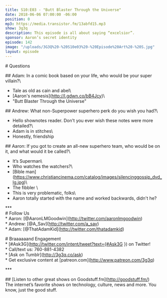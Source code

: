 ```yaml
---
title: S10:E03 - "Butt Blaster Through the Universe"
date: 2018-06-06 07:00:00 -06:00
position: 0
mp3: https://media.transistor.fm/13abfd15.mp3
show: 3g3q
description: This episode is all about saying “excelsior”.
sponsor: Aaron’s secret identity
episode: 142
image: "/uploads/3G3Q%20-%20S10e03%20-%20Episode%20Art%20-%20S.jpg"
layout: episode
---
```


\# Questions 

\## Adam: In a comic book based on your life, who would be your super villain?\
- Tale as old as cain and abel\
- \[Aaron's nemesis\](http://l.gdwn.co/bB4Jcy)\
- "Butt Blaster Through the Universe"

\## Andrew: What non-Superpower superhero perk do you wish you had?\
- Hello shownotes reader. Don't you ever wish these notes were more detailed?\
- Adam is in stitches\
- Honestly, friendship

\## Aaron:  If you got to create an all-new superhero team, who would be on it, and what would it be called?\
- It’s Superman\
- Who watches the watchers?\
- \[Bible man\](https://www.christiancinema.com/catalog/images/silencinggossip_dvd_lg.jpg)\
- The fibbler \
- This is very problematic, folks\
- Aaron totally started with the name and worked backwards, didn't he?

\*\*\*\
\# Follow Us\
\* Aaron: \[@AaronLMGoodwin\](http://twitter.com/aaronlmgoodwin)\
\* Andrew: \[@A_Sav\](http://twitter.com/a_sav)\
\* Adam: \[@ThatAdamKid\](http://twitter.com/thatadamkid)

\# Braaaaaand Engagement\
\* \[#Ask3G\](http://twitter.com/intent/tweet?text={#Ask3G }) on Twitter!\
\* Call/text us: 760-881-4382\
\* \[Ask on Tumblr\](http://3g3q.co/ask)\
\* Get exclusive content at \[patreon.com\](http://www.patreon.com/3g3q)

\*\*\*

\## \[Listen to other great shows on Goodstuff.fm\](http://goodstuff.fm/)\
The internet’s favorite shows on technology, culture, news and more. You know, just the good stuff.